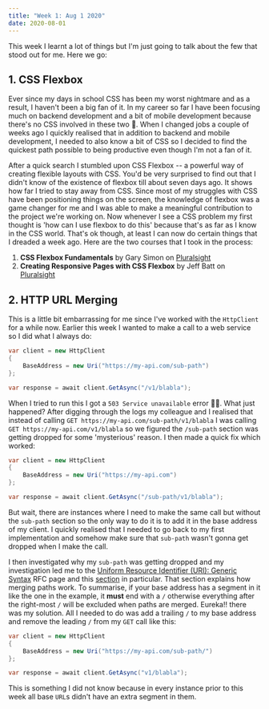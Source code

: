 ```yaml
---
title: "Week 1: Aug 1 2020"
date: 2020-08-01
---
```


This week I learnt a lot of things but I'm just going to talk about the few that stood out for me. Here we go:

## 1. CSS Flexbox

Ever since my days in school CSS has been my worst nightmare and as a result, I haven't been a big fan of it. In my career so far I have been focusing much on backend development and a bit of mobile development because there's no CSS involved in these two :new_moon_with_face:. When I changed jobs a couple of weeks ago I quickly realised that in addition to backend and mobile development, I needed to also know a bit of CSS so I decided to find the quickest path possible to being productive even though I'm not a fan of it.

After a quick search I stumbled upon CSS Flexbox -- a powerful way of creating flexible layouts with CSS. You'd be very surprised to find out that I didn't know of the existence of flexbox till about seven days ago. It shows how far I tried to stay away from CSS. Since most of my struggles with CSS have been positioning things on the screen, the knowledge of flexbox was a game changer for me and I was able to make a meaningful contribution to the project we're working on. Now whenever I see a CSS problem my first thought is 'how can I use flexbox to do this' because that's as far as I know in the CSS world. That's ok though, at least I can now do certain things that I dreaded a week ago. Here are the two courses that I took in the process:

1. **CSS Flexbox Fundamentals** by Gary Simon on [Pluralsight](https://app.pluralsight.com/library/courses/css-flexbox-fundamentals-2319/table-of-contents)
2. **Creating Responsive Pages with CSS Flexbox** by Jeff Batt on [Pluralsight](https://app.pluralsight.com/library/courses/css-flexbox-creating-responsive-pages/table-of-contents)

## 2. HTTP URL Merging

This is a little bit embarrassing for me since I've worked with the `HttpClient` for a while now. Earlier this week I wanted to make a call to a web service so I did what I always do:

```csharp
var client = new HttpClient
{
    BaseAddress = new Uri("https://my-api.com/sub-path")
};

var response = await client.GetAsync("/v1/blabla");
```

When I tried to run this I got a `503 Service unavailable` error :ok_man:. What just happened? After digging through the logs my colleague and I realised that instead of calling `GET https://my-api.com/sub-path/v1/blabla` I was calling `GET https://my-api.com/v1/blabla` so we figured the `/sub-path` section was getting dropped for some 'mysterious' reason. I then made a quick fix which worked:

```csharp
var client = new HttpClient
{
    BaseAddress = new Uri("https://my-api.com")
};

var response = await client.GetAsync("/sub-path/v1/blabla");
```

But wait, there are instances where I need to make the same call but without the `sub-path` section so the only way to do it is to add it in the base address of my client. I quickly realised that I needed to go back to my first implementation and somehow make sure that `sub-path` wasn't gonna get dropped when I make the call.

I then investigated why my `sub-path` was getting dropped and my investigation led me to the [Uniform Resource Identifier (URI): Generic Syntax](https://tools.ietf.org/html/rfc3986) RFC page and this [section](https://tools.ietf.org/html/rfc3986#section-5.2.3) in particular. That section explains how merging paths work. To summarise, if your base address has a segment in it like the one in the example, it **must** end with a `/` otherwise everything after the right-most `/` will be excluded when paths are merged. Eureka!! there was my solution. All I needed to do was add a trailing `/` to my base address and remove the leading `/` from my `GET` call like this:

```csharp
var client = new HttpClient
{
    BaseAddress = new Uri("https://my-api.com/sub-path/")
};

var response = await client.GetAsync("v1/blabla");
```

This is something I did not know because in every instance prior to this week all base `URL`s didn't have an extra segment in them.
